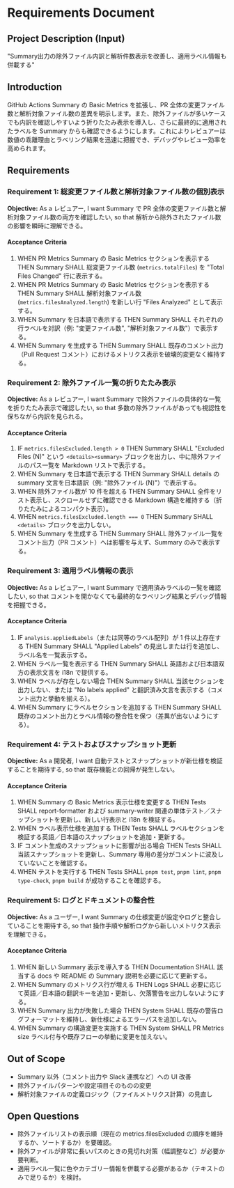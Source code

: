 # Requirements Document

## Project Description (Input)
"Summary出力の除外ファイル内訳と解析件数表示を改善し、適用ラベル情報も併載する"

## Introduction
GitHub Actions Summary の Basic Metrics を拡張し、PR 全体の変更ファイル数と解析対象ファイル数の差異を明示します。また、除外ファイルが多いケースでも内訳を確認しやすいよう折りたたみ表示を導入し、さらに最終的に適用されたラベルを Summary からも確認できるようにします。これによりレビュアーは数値の乖離理由とラベリング結果を迅速に把握でき、デバッグやレビュー効率を高められます。

## Requirements

### Requirement 1: 総変更ファイル数と解析対象ファイル数の個別表示
**Objective:** As a レビュアー, I want Summary で PR 全体の変更ファイル数と解析対象ファイル数の両方を確認したい, so that 解析から除外されたファイル数の影響を瞬時に理解できる。

#### Acceptance Criteria
1. WHEN PR Metrics Summary の Basic Metrics セクションを表示する THEN Summary SHALL 総変更ファイル数 (`metrics.totalFiles`) を "Total Files Changed" 行に表示する。
2. WHEN PR Metrics Summary の Basic Metrics セクションを表示する THEN Summary SHALL 解析対象ファイル数 (`metrics.filesAnalyzed.length`) を新しい行 "Files Analyzed" として表示する。
3. WHEN Summary を日本語で表示する THEN Summary SHALL それぞれの行ラベルを対訳（例: "変更ファイル数", "解析対象ファイル数"）で表示する。
4. WHEN Summary を生成する THEN Summary SHALL 既存のコメント出力（Pull Request コメント）におけるメトリクス表示を破壊的変更なく維持する。

### Requirement 2: 除外ファイル一覧の折りたたみ表示
**Objective:** As a レビュアー, I want Summary で除外ファイルの具体的な一覧を折りたたみ表示で確認したい, so that 多数の除外ファイルがあっても視認性を保ちながら内訳を見られる。

#### Acceptance Criteria
1. IF `metrics.filesExcluded.length > 0` THEN Summary SHALL "Excluded Files (N)" という `<details><summary>` ブロックを出力し、中に除外ファイルのパス一覧を Markdown リストで表示する。
2. WHEN Summary を日本語で表示する THEN Summary SHALL details の summary 文言を日本語訳（例: "除外ファイル (N)"）で表示する。
3. WHEN 除外ファイル数が 10 件を超える THEN Summary SHALL 全件をリスト表示し、スクロールせずに確認できる Markdown 構造を維持する（折りたたみによるコンパクト表示）。
4. WHEN `metrics.filesExcluded.length === 0` THEN Summary SHALL `<details>` ブロックを出力しない。
5. WHEN Summary を生成する THEN Summary SHALL 除外ファイル一覧をコメント出力（PR コメント）へは影響を与えず、Summary のみで表示する。

### Requirement 3: 適用ラベル情報の表示
**Objective:** As a レビュアー, I want Summary で適用済みラベルの一覧を確認したい, so that コメントを開かなくても最終的なラベリング結果とデバッグ情報を把握できる。

#### Acceptance Criteria
1. IF `analysis.appliedLabels`（または同等のラベル配列）が 1 件以上存在する THEN Summary SHALL "Applied Labels" の見出しまたは行を追加し、ラベル名を一覧表示する。
2. WHEN ラベル一覧を表示する THEN Summary SHALL 英語および日本語双方の表示文言を i18n で提供する。
3. WHEN ラベルが存在しない場合 THEN Summary SHALL 当該セクションを出力しない、または "No labels applied" と翻訳済み文言を表示する（コメント出力と挙動を揃える）。
4. WHEN Summary にラベルセクションを追加する THEN Summary SHALL 既存のコメント出力とラベル情報の整合性を保つ（差異が出ないようにする）。

### Requirement 4: テストおよびスナップショット更新
**Objective:** As a 開発者, I want 自動テストとスナップショットが新仕様を検証することを期待する, so that 既存機能との回帰が発生しない。

#### Acceptance Criteria
1. WHEN Summary の Basic Metrics 表示仕様を変更する THEN Tests SHALL report-formatter および summary-writer 関連の単体テスト／スナップショットを更新し、新しい行表示と i18n を検証する。
2. WHEN ラベル表示仕様を追加する THEN Tests SHALL ラベルセクションを検証する英語／日本語のスナップショットを追加・更新する。
3. IF コメント生成のスナップショットに影響が出る場合 THEN Tests SHALL 当該スナップショットを更新し、Summary 専用の差分がコメントに波及していないことを確認する。
4. WHEN テストを実行する THEN Tests SHALL `pnpm test`, `pnpm lint`, `pnpm type-check`, `pnpm build` が成功することを確認する。

### Requirement 5: ログとドキュメントの整合性
**Objective:** As a ユーザー, I want Summary の仕様変更が設定やログと整合していることを期待する, so that 操作手順や解析ログから新しいメトリクス表示を理解できる。

#### Acceptance Criteria
1. WHEN 新しい Summary 表示を導入する THEN Documentation SHALL 該当する docs や README の Summary 説明を必要に応じて更新する。
2. WHEN Summary のメトリクス行が増える THEN Logs SHALL 必要に応じて英語／日本語の翻訳キーを追加・更新し、欠落警告を出力しないようにする。
3. WHEN Summary 出力が失敗した場合 THEN System SHALL 既存の警告ログフォーマットを維持し、新仕様によるエラーパスを追加しない。
4. WHEN Summary の構造変更を実施する THEN System SHALL PR Metrics size ラベル付与や既存フローの挙動に変更を加えない。

## Out of Scope
- Summary 以外（コメント出力や Slack 連携など）への UI 改善
- 除外ファイルパターンや設定項目そのものの変更
- 解析対象ファイルの定義ロジック（ファイルメトリクス計算）の見直し

## Open Questions
- 除外ファイルリストの表示順（現在の metrics.filesExcluded の順序を維持するか、ソートするか）を要確認。
- 除外ファイルが非常に長いパスのときの見切れ対策（幅調整など）が必要か要判断。
- 適用ラベル一覧に色やカテゴリー情報を併載する必要があるか（テキストのみで足りるか）を検討。
